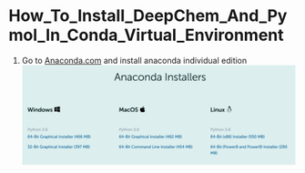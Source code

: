 # How_To_Install_DeepChem_And_Pymol_In_Conda_Virtual_Environment

1. Go to [Anaconda.com](https://www.anaconda.com/) and install anaconda individual edition
![figure_1](https://github.com/NoriKaneshige/How_To_Install_DeepChem_And_Pymol_In_Conda_Virtual_Environment/blob/master/anaconda.png)
```


```
